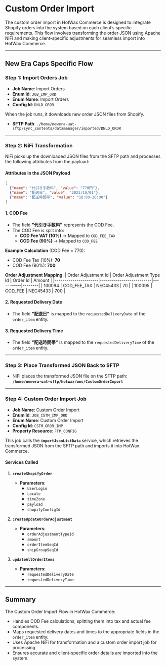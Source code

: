 # Custom Order Import

The custom order import in HotWax Commerce is designed to integrate Shopify orders into the system based on each client’s specific requirements. This flow involves transforming the order JSON using Apache NiFi and making client-specific adjustments for seamless import into HotWax Commerce.

---

## **New Era Caps Specific Flow**

### **Step 1: Import Orders Job**
- **Job Name**: Import Orders  
- **Enum Id**: `JOB_IMP_ORD`  
- **Enum Name**: Import Orders  
- **Config Id**: `DNLD_ORDR`  

When the job runs, it downloads new order JSON files from Shopify.  
- **SFTP Path**: `./home/newera-uat-sftp/sync_contents/datamanager/imported/DNLD_ORDR`

---

### **Step 2: NiFi Transformation**
NiFi picks up the downloaded JSON files from the SFTP path and processes the following attributes from the payload:

#### **Attributes in the JSON Payload**
```json
[
  {"name": "代引き手数料", "value": "770円"},
  {"name": "配送日", "value": "2023/10/01"},
  {"name": "配送時間帯", "value": "18:00-20:00"}
]
```

#### **1. COD Fee**
- The field **"代引き手数料"** represents the COD Fee.
- The COD Fee is split into:
  - **COD Fee VAT (10%)** → Mapped to `COD_FEE_TAX`
  - **COD Fee (90%)** → Mapped to `COD_FEE`

**Example Calculation** (COD Fee = 770):  
- COD Fee Tax (10%): **70**  
- COD Fee (90%): **700**

**Order Adjustment Mapping**:
| Order Adjustment Id | Order Adjustment Type Id | Order Id  | Amount |
|----------------------|--------------------------|-----------|--------|
| 100094              | COD_FEE_TAX             | NEC45433  | 70     |
| 100095              | COD_FEE                 | NEC45433  | 700    |

#### **2. Requested Delivery Date**
- The field **"配送日"** is mapped to the `requestedDeliveryDate` of the `order_item` entity.

#### **3. Requested Delivery Time**
- The field **"配送時間帯"** is mapped to the `requestedDeliveryTime` of the `order_item` entity.

---

### **Step 3: Place Transformed JSON Back to SFTP**
- NiFi places the transformed JSON file on the SFTP path:  
  **`/home/newera-uat-sftp/hotwax/oms/CustomOrderImport`**

---

### **Step 4: Custom Order Import Job**
- **Job Name**: Custom Order Import  
- **Enum Id**: `JOB_CSTM_IMP_ORD`  
- **Enum Name**: Custom Order Import  
- **Config Id**: `CSTM_ORDR_IMP`  
- **Property Resource**: `FTP_CONFIG`  

This job calls the **`importJsonListData`** service, which retrieves the transformed JSON from the SFTP path and imports it into HotWax Commerce.

#### **Services Called**
1. **`createShopifyOrder`**  
   - **Parameters**:  
     - `UserLogin`  
     - `Locale`  
     - `timeZone`  
     - `payload`  
     - `shopifyConfigId`

2. **`createUpdateOrderAdjustment`**  
   - **Parameters**:  
     - `orderAdjustmentTypeId`  
     - `amount`  
     - `orderItemSeqId`  
     - `shipGroupSeqId`

3. **`updateAllOrderItems`**  
   - **Parameters**:  
     - `requestedDeliveryDate`  
     - `requestedDeliveryTime`

---

## **Summary**
The Custom Order Import Flow in HotWax Commerce:
- Handles COD Fee calculations, splitting them into tax and actual fee components.
- Maps requested delivery dates and times to the appropriate fields in the `order_item` entity.
- Uses Apache NiFi for transformation and a custom order import job for processing.
- Ensures accurate and client-specific order details are imported into the system.